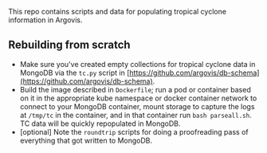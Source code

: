 This repo contains scripts and data for populating tropical cyclone information in Argovis.

## Rebuilding from scratch

 - Make sure you've created empty collections for tropical cyclone data in MongoDB via the `tc.py` script in [https://github.com/argovis/db-schema](https://github.com/argovis/db-schema).
 - Build the image described in `Dockerfile`; run a pod or container based on it in the appropriate kube namespace or docker container network to connect to your MongoDB container, mount storage to capture the logs at `/tmp/tc` in the container, and in that container run `bash parseall.sh`. TC data will be quickly repopulated in MongoDB.
 - [optional] Note the `roundtrip` scripts for doing a proofreading pass of everything that got written to MongoDB.